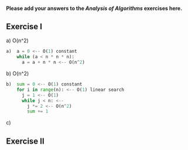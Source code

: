 #### Please add your answers to the ***Analysis of  Algorithms*** exercises here.

## Exercise I

a) O(n^2)
```python
a)  a = 0 <-- O(1) constant
    while (a < n * n * n):
      a = a + n * n <-- O(n^2)
```

b) O(n^2)
```python
b)  sum = 0 <-- O(1) constant
    for i in range(n): <-- O(1) linear search
      j = 1 <-- O(1)
      while j < n: <--
        j *= 2 <-- O(n^2)
        sum += 1
```

c)

## Exercise II
